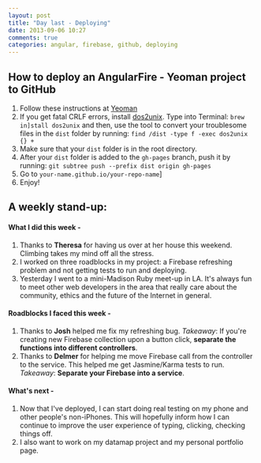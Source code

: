 ```yaml
---
layout: post
title: "Day last - Deploying"
date: 2013-09-06 10:27
comments: true
categories: angular, firebase, github, deploying
---
```

## How to deploy an AngularFire - Yeoman project to GitHub

1. Follow these instructions at [Yeoman](http://yeoman.io/deployment.html)
2. If you get fatal CRLF errors, install [dos2unix](http://linuxcommand.org/man_pages/dos2unix1.html). Type into Terminal: ```brew in]stall dos2unix``` and then, use the tool to convert your troublesome files in the ```dist``` folder by running: ```find /dist -type f -exec dos2unix {} +``` 
3. Make sure that your ```dist``` folder is in the root directory.
4. After your ```dist``` folder is added to the ```gh-pages``` branch, push it by running: ```git subtree push --prefix dist origin gh-pages```
5. Go to ```your-name.github.io/your-repo-name```]
6. Enjoy!

## A weekly stand-up:

#### What I did this week -
1. Thanks to **Theresa** for having us over at her house this weekend. Climbing takes my mind off all the stress.
2. I worked on three roadblocks in my project: a Firebase refreshing problem and not getting tests to run and deploying.
3. Yesterday I went to a mini-Madison Ruby meet-up in LA. It's always fun to meet other web developers in the area that really care about the community, ethics and the future of the Internet in general.

#### Roadblocks I faced this week - 
1. Thanks to **Josh** helped me fix my refreshing bug. *Takeaway*: If you're creating new Firebase collection upon a button click, **separate the functions into different controllers**.
2. Thanks to **Delmer** for helping me move Firebase call from the controller to the service. This helped me get Jasmine/Karma tests to run. *Takeaway*: **Separate your Firebase into a service**.

#### What's next - 
1. Now that I've deployed, I can start doing real testing on my phone and other people's non-iPhones. This will hopefully inform how I can continue to improve the user experience of typing, clicking, checking things off.
2. I also want to work on my datamap project and my personal portfolio page.
